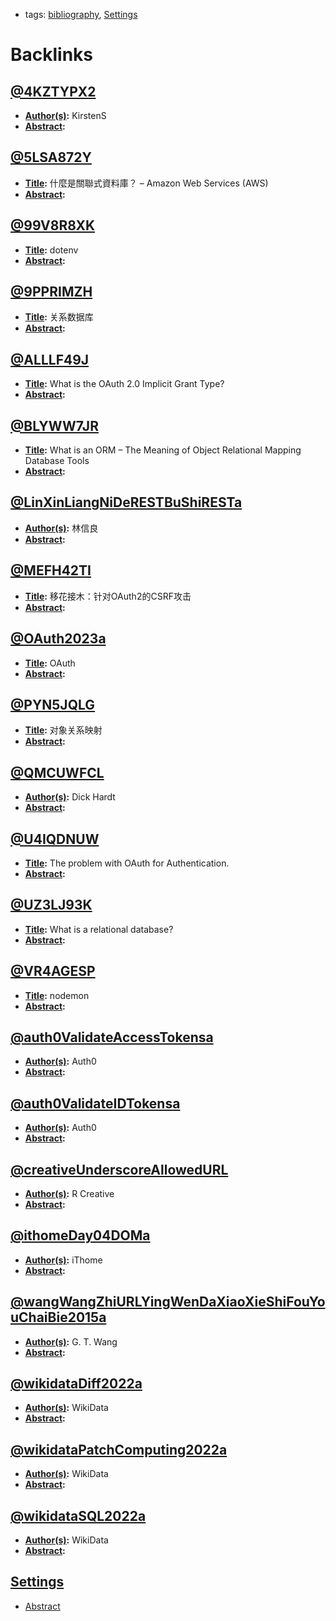 - tags: [bibliography](<bibliography.md>), [Settings](<Settings.md>)

# Backlinks
## [@4KZTYPX2](<@4KZTYPX2.md>)
- **[Author(s)](<Author(s).md>):** KirstenS
- **[Abstract](<Abstract.md>):**

## [@5LSA872Y](<@5LSA872Y.md>)
- **[Title](<Title.md>):** 什麼是關聯式資料庫？ – Amazon Web Services (AWS)
- **[Abstract](<Abstract.md>):**

## [@99V8R8XK](<@99V8R8XK.md>)
- **[Title](<Title.md>):** dotenv
- **[Abstract](<Abstract.md>):**

## [@9PPRIMZH](<@9PPRIMZH.md>)
- **[Title](<Title.md>):** 关系数据库
- **[Abstract](<Abstract.md>):**

## [@ALLLF49J](<@ALLLF49J.md>)
- **[Title](<Title.md>):** What is the OAuth 2.0 Implicit Grant Type?
- **[Abstract](<Abstract.md>):**

## [@BLYWW7JR](<@BLYWW7JR.md>)
- **[Title](<Title.md>):** What is an ORM – The Meaning of Object Relational Mapping Database Tools
- **[Abstract](<Abstract.md>):**

## [@LinXinLiangNiDeRESTBuShiRESTa](<@LinXinLiangNiDeRESTBuShiRESTa.md>)
- **[Author(s)](<Author(s).md>):** 林信良
- **[Abstract](<Abstract.md>):**

## [@MEFH42TI](<@MEFH42TI.md>)
- **[Title](<Title.md>):** 移花接木：针对OAuth2的CSRF攻击
- **[Abstract](<Abstract.md>):**

## [@OAuth2023a](<@OAuth2023a.md>)
- **[Title](<Title.md>):** OAuth
- **[Abstract](<Abstract.md>):**

## [@PYN5JQLG](<@PYN5JQLG.md>)
- **[Title](<Title.md>):** 对象关系映射
- **[Abstract](<Abstract.md>):**

## [@QMCUWFCL](<@QMCUWFCL.md>)
- **[Author(s)](<Author(s).md>):** Dick Hardt
- **[Abstract](<Abstract.md>):**

## [@U4IQDNUW](<@U4IQDNUW.md>)
- **[Title](<Title.md>):** The problem with OAuth for Authentication.
- **[Abstract](<Abstract.md>):**

## [@UZ3LJ93K](<@UZ3LJ93K.md>)
- **[Title](<Title.md>):** What is a relational database?
- **[Abstract](<Abstract.md>):**

## [@VR4AGESP](<@VR4AGESP.md>)
- **[Title](<Title.md>):** nodemon
- **[Abstract](<Abstract.md>):**

## [@auth0ValidateAccessTokensa](<@auth0ValidateAccessTokensa.md>)
- **[Author(s)](<Author(s).md>):** Auth0
- **[Abstract](<Abstract.md>):**

## [@auth0ValidateIDTokensa](<@auth0ValidateIDTokensa.md>)
- **[Author(s)](<Author(s).md>):** Auth0
- **[Abstract](<Abstract.md>):**

## [@creativeUnderscoreAllowedURL](<@creativeUnderscoreAllowedURL.md>)
- **[Author(s)](<Author(s).md>):** R Creative
- **[Abstract](<Abstract.md>):**

## [@ithomeDay04DOMa](<@ithomeDay04DOMa.md>)
- **[Author(s)](<Author(s).md>):** iThome
- **[Abstract](<Abstract.md>):**

## [@wangWangZhiURLYingWenDaXiaoXieShiFouYouChaiBie2015a](<@wangWangZhiURLYingWenDaXiaoXieShiFouYouChaiBie2015a.md>)
- **[Author(s)](<Author(s).md>):** G. T. Wang
- **[Abstract](<Abstract.md>):**

## [@wikidataDiff2022a](<@wikidataDiff2022a.md>)
- **[Author(s)](<Author(s).md>):** WikiData
- **[Abstract](<Abstract.md>):**

## [@wikidataPatchComputing2022a](<@wikidataPatchComputing2022a.md>)
- **[Author(s)](<Author(s).md>):** WikiData
- **[Abstract](<Abstract.md>):**

## [@wikidataSQL2022a](<@wikidataSQL2022a.md>)
- **[Author(s)](<Author(s).md>):** WikiData
- **[Abstract](<Abstract.md>):**

## [Settings](<Settings.md>)
- [Abstract](<Abstract.md>)

